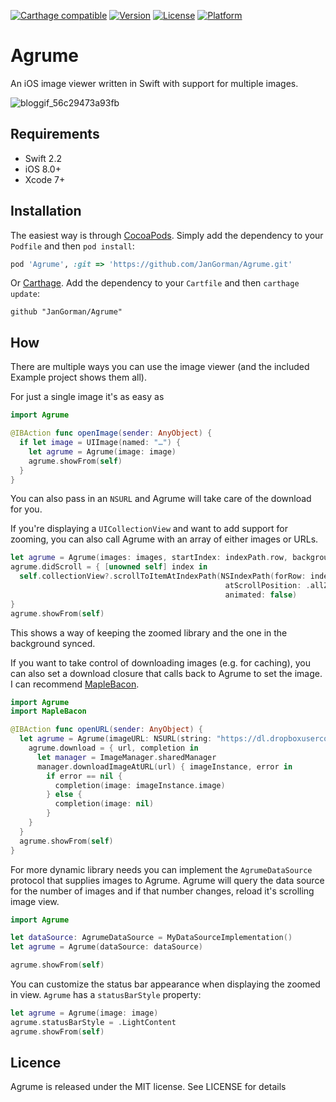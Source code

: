[![Carthage compatible](https://img.shields.io/badge/Carthage-compatible-4BC51D.svg?style=flat)](https://github.com/Carthage/Carthage)
[![Version](https://img.shields.io/cocoapods/v/Agrume.svg?style=flat)](http://cocoapods.org/pods/Agrume)
[![License](https://img.shields.io/cocoapods/l/Agrume.svg?style=flat)](http://cocoapods.org/pods/Agrume)
[![Platform](https://img.shields.io/cocoapods/p/Agrume.svg?style=flat)](http://cocoapods.org/pods/Agrume)

# Agrume

An iOS image viewer written in Swift with support for multiple images.

![bloggif_56c29473a93fb](https://cloud.githubusercontent.com/assets/6511079/13066215/95c8186a-d418-11e5-81df-19f0c831d099.gif)


## Requirements

- Swift 2.2
- iOS 8.0+
- Xcode 7+

## Installation

The easiest way is through [CocoaPods](http://cocoapods.org). Simply add the dependency to your `Podfile` and then `pod install`:

```ruby
pod 'Agrume', :git => 'https://github.com/JanGorman/Agrume.git'
```

Or [Carthage](https://github.com/Carthage/Carthage). Add the dependency to your `Cartfile` and then `carthage update`:

```ogdl
github "JanGorman/Agrume"
```

## How

There are multiple ways you can use the image viewer (and the included Example project shows them all).

For just a single image it's as easy as

```swift
import Agrume

@IBAction func openImage(sender: AnyObject) {
  if let image = UIImage(named: "…") {
	let agrume = Agrume(image: image)
	agrume.showFrom(self)	
  }
}
```

You can also pass in an `NSURL` and Agrume will take care of the download for you.

If you're displaying a `UICollectionView` and want to add support for zooming, you can also call Agrume with an array of either images or URLs.

```swift
let agrume = Agrume(images: images, startIndex: indexPath.row, backgroundBlurStyle: .Light)
agrume.didScroll = { [unowned self] index in
  self.collectionView?.scrollToItemAtIndexPath(NSIndexPath(forRow: index, inSection: 0),
    											atScrollPosition: .allZeros,
									            animated: false)
}
agrume.showFrom(self)
```

This shows a way of keeping the zoomed library and the one in the background synced.

If you want to take control of downloading images (e.g. for caching), you can also set a download closure that calls back to Agrume to set the image. I can recommend [MapleBacon](https://github.com/zalando/MapleBacon).

```swift
import Agrume
import MapleBacon

@IBAction func openURL(sender: AnyObject) {
  let agrume = Agrume(imageURL: NSURL(string: "https://dl.dropboxusercontent.com/u/512759/MapleBacon.png")!, backgroundBlurStyle: .Light)
	agrume.download = { url, completion in
	  let manager = ImageManager.sharedManager
	  manager.downloadImageAtURL(url) { imageInstance, error in
		if error == nil {
		  completion(image: imageInstance.image)
		} else {
		  completion(image: nil)
		}
	}
  }
  agrume.showFrom(self)
}
```

For more dynamic library needs you can implement the `AgrumeDataSource` protocol that supplies images to Agrume. Agrume will query the data source for the number of images and if that number changes, reload it's scrolling image view.

```swift
import Agrume

let dataSource: AgrumeDataSource = MyDataSourceImplementation()
let agrume = Agrume(dataSource: dataSource)

agrume.showFrom(self)

```

You can customize the status bar appearance when displaying the zoomed in view. `Agrume` has a `statusBarStyle` property:

```swift
let agrume = Agrume(image: image)
agrume.statusBarStyle = .LightContent
agrume.showFrom(self)
```

## Licence

Agrume is released under the MIT license. See LICENSE for details
